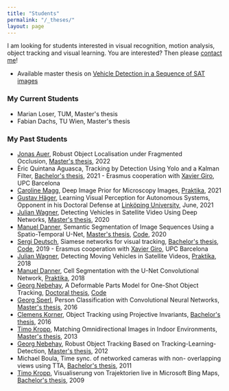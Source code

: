 ```yaml
---
title: "Students"
permalink: "/_theses/"
layout: page
---
```


I am looking for students interested in visual recognition, motion analysis, object tracking and visual learning. You are interested? Then please [contact me](mailto:roman.pflugfelder@tum.de)!
* Available master thesis on [Vehicle Detection in a Sequence of SAT images](2022-06-20-detection.md)

### My Current Students
* Marian Loser, TUM, Master's thesis
* Fabian Dachs, TU Wien, Master's thesis

### My Past Students
* [Jonas Auer](https://repositum.tuwien.at/bitstream/20.500.12708/19637/1/Auer%20Jonas%20-%202022%20-%20Robust%20Object%20Localization%20under%20Fragmented%20Occlusion.pdf), Robust Object Localisation under Fragmented Occlusion, [Master's thesis](https://repositum.tuwien.at/bitstream/20.500.12708/19637/1/Auer%20Jonas%20-%202022%20-%20Robust%20Object%20Localization%20under%20Fragmented%20Occlusion.pdf), 2022 
* Èric Quintana Aguasca, Tracking by Detection Using Yolo and a Kalman Filter, [Bachelor's thesis](https://upcommons.upc.edu/bitstream/handle/2117/357892/Final_Thesis_TrackingByDetection_Quintana_Aguasca.pdf?sequence=2&isAllowed=y), 2021 - Erasmus cooperation with [Xavier Giro](https://imatge.upc.edu/web/people/xavier-giro), UPC Barcelona
* [Caroline Magg](https://www.linkedin.com/in/caroline-magg-7288ba210/), Deep Image Prior for Microscopy Images, [Praktika](https://cvl.tuwien.ac.at/wp-content/uploads/2021/06/DIP_Project_CarolineMagg_red.pdf), 2021
* [Gustav Häger](https://www.linkedin.com/in/gustav-häger-25a22941/?originalSubdomain=se), Learning Visual Perception for Autonomous Systems, Opponent in his Doctoral Defense at [Linköping University](https://liu.se/en/employee/micfe03), June, 2021
* [Julian Wagner](https://www.linkedin.com/in/julian-wagner-68b637127/), Detecting Vehicles in Satellite Video Using Deep Networks, [Master's thesis](https://repositum.tuwien.at/bitstream/20.500.12708/16185/2/Wagner%20Julian%20-%202020%20-%20Detecting%20Moving%20Vehicles%20in%20Satellite%20Videos%20Using%20Deep...pdf), 2020
* [Manuel Danner](https://www.linkedin.com/in/manuel-danner), Semantic Segmentation of Image Sequences Using a Spatio-Temporal U-Net, [Master's thesis](https://repositum.tuwien.at/bitstream/20.500.12708/15636/2/Danner%20Manuel%20-%202020%20-%20Semantic%20Segmentation%20of%20Image%20Sequences%20Using%20a...pdf), [Code](https://github.com/Mastercorp/SiamU-Net), 2020
* [Sergi Deutsch](https://www.linkedin.com/in/sergi-sanchez-deutsch/?originalSubdomain=es), Siamese networks for visual tracking, [Bachelor's thesis](https://upcommons.upc.edu/bitstream/handle/2117/134070/TFG_siamese_networks_for_visual_object_tracking.pdf?sequence=1&amp;isAllowed=y), [Code](https://github.com/sergisdeutsch/pytorch-siamfc), 2019 - Erasmus cooperation with [Xavier Giro](https://imatge.upc.edu/web/people/xavier-giro), UPC Barcelona
* [Julian Wagner](https://www.linkedin.com/in/julian-wagner-68b637127/), Detecting Moving Vehicles in Satellite Videos, [Praktika](https://cvl.tuwien.ac.at/wp-content/uploads/2019/11/julian-praktikum-final.pdf), 2018
* [Manuel Danner](https://www.linkedin.com/in/manuel-danner/?trk=public_profile_browsemap_mini-profile_title&originalSubdomain=at), Cell Segmentation with the U-Net Convolutional Network, [Praktika](https://cvl.tuwien.ac.at/wp-content/uploads/2015/12/practica-final_red.pdf), 2018
* [Georg Nebehay](https://www.linkedin.com/in/georg-nebehay-408960142/?originalSubdomain=ch), A Deformable Parts Model for One-Shot Object Tracking, [Doctoral thesis](http://www.gnebehay.com/publications/phd_thesis/phd_thesis.pdf), [Code](https://github.com/gnebehay/CppMT)
* [Georg Sperl](https://pub.ist.ac.at/~gsperl/), Person Classification with Convolutional Neural Networks, [Master's thesis](https://cvl.tuwien.ac.at/wp-content/uploads/2015/12/sperl_thesis_final_print.pdf), 2016
* [Clemens Korner](https://www.linkedin.com/in/clemens-korner-3a02748a/?originalSubdomain=at), Object Tracking using Projective Invariants, [Bachelor's thesis](https://cvl.tuwien.ac.at/wp-content/uploads/2015/12/thesis_korner.pdf), 2016
* [Timo Kropp](https://www.linkedin.com/in/timo-kropp-6a9567123/?originalSubdomain=de), Matching Omnidirectional Images in Indoor Environments, [Master's thesis](https://cvl.tuwien.ac.at/wp-content/uploads/2015/12/kropp-diplomarbeit2013.pdf), 2013
* [Georg Nebehay](https://www.linkedin.com/in/georg-nebehay-408960142/?originalSubdomain=ch), Robust Object Tracking Based on Tracking-Learning-Detection, [Master's thesis](https://cvl.tuwien.ac.at/wp-content/uploads/2015/12/thesis.pdf), 2012
* Michael Boula, Time sync. of networked cameras with non- overlapping views using TTA, [Bachelor's thesis](https://cvl.tuwien.ac.at/wp-content/uploads/2015/12/Boula-Bachelorarbeit.pdf), 2011
* [Timo Kropp](https://www.linkedin.com/in/timo-kropp-6a9567123/?originalSubdomain=de), Visualiserung von Trajektorien live in Microsoft Bing Maps, [Bachelor's thesis](https://cvl.tuwien.ac.at/wp-content/uploads/2015/12/Kropp-BachelorThesis.pdf), 2009
